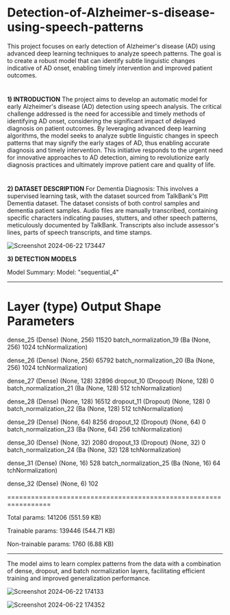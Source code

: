 # Detection-of-Alzheimer-s-disease-using-speech-patterns
This project focuses on early detection of Alzheimer's disease (AD) using advanced deep learning techniques to analyze speech patterns. The goal is to create a robust model that can identify subtle linguistic changes indicative of AD onset, enabling timely intervention and improved patient outcomes.

#
**1) INTRODUCTION**
The project aims to develop an automatic model for early Alzheimer's disease (AD) detection using
speech analysis. The critical challenge addressed is the need for accessible and timely methods of
identifying AD onset, considering the significant impact of delayed diagnosis on patient outcomes.
By leveraging advanced deep learning algorithms, the model seeks to analyze subtle linguistic
changes in speech patterns that may signify the early stages of AD, thus enabling accurate diagnosis
and timely intervention. This initiative responds to the urgent need for innovative approaches to AD
detection, aiming to revolutionize early diagnosis practices and ultimately improve patient care and
quality of life.


#
**2) DATASET DESCRIPTION**
For Dementia Diagnosis: This involves a supervised learning task, with the dataset sourced from
TalkBank's Pitt Dementia dataset. The dataset consists of both control samples and dementia patient
samples. Audio files are manually transcribed, containing specific characters indicating pauses,
stutters, and other speech patterns, meticulously documented by TalkBank. Transcripts also include
assessor's lines, parts of speech transcripts, and time stamps.



![Screenshot 2024-06-22 173447](https://github.com/SIMRAN1256/Detection-of-Alzheimer-s-disease-using-speech-patterns/assets/101476806/15c06dda-02b7-4b76-9dd8-755e31ec1d29)

**3) DETECTION MODELS**

Model Summary:
Model: "sequential_4"
_________________________________________________________________
Layer (type) Output Shape Parameters
=================================================================
dense_25 (Dense) (None, 256) 11520
batch_normalization_19 (Ba (None, 256) 1024
tchNormalization)


dense_26 (Dense) (None, 256) 65792
batch_normalization_20 (Ba (None, 256) 1024
tchNormalization)



dense_27 (Dense) (None, 128) 32896
dropout_10 (Dropout) (None, 128) 0
batch_normalization_21 (Ba (None, 128) 512
tchNormalization)



dense_28 (Dense) (None, 128) 16512
dropout_11 (Dropout) (None, 128) 0
batch_normalization_22 (Ba (None, 128) 512
tchNormalization)




dense_29 (Dense) (None, 64) 8256
dropout_12 (Dropout) (None, 64) 0
batch_normalization_23 (Ba (None, 64) 256
tchNormalization)




dense_30 (Dense) (None, 32) 2080
dropout_13 (Dropout) (None, 32) 0
batch_normalization_24 (Ba (None, 32) 128
tchNormalization)



dense_31 (Dense) (None, 16) 528
batch_normalization_25 (Ba (None, 16) 64
tchNormalization)



dense_32 (Dense) (None, 6) 102

=================================================================



Total params: 141206 (551.59 KB)


Trainable params: 139446 (544.71 KB)


Non-trainable params: 1760 (6.88 KB)
_________________________________________________________________
The model aims to learn complex patterns from the data with a combination of dense, dropout, and batch normalization
layers, facilitating efficient training and improved generalization performance.




![Screenshot 2024-06-22 174133](https://github.com/SIMRAN1256/Detection-of-Alzheimer-s-disease-using-speech-patterns/assets/101476806/c3df5cbd-3f04-4757-b94b-6ac27a9bc09e)

![Screenshot 2024-06-22 174352](https://github.com/SIMRAN1256/Detection-of-Alzheimer-s-disease-using-speech-patterns/assets/101476806/6cbcd4ff-e9f3-46a0-9dfd-30884d5c7654)
